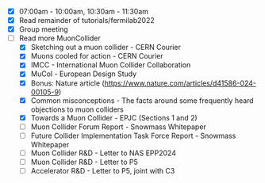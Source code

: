 - [x] 07:00am - 10:00am, 10:30am - 11:30am
- [x] Read remainder of tutorials/fermilab2022
- [x] Group meeting
- [ ] Read more MuonCollider
  - [x] Sketching out a muon collider - CERN Courier
  - [x] Muons cooled for action - CERN Courier
  - [x] IMCC - International Muon Collider Collaboration
  - [x] MuCol - European Design Study
  - [x] Bonus: Nature article (https://www.nature.com/articles/d41586-024-00105-9)
  - [x] Common misconceptions - The facts around some frequently heard objections to muon colliders
  - [x] Towards a Muon Collider - EPJC (Sections 1 and 2)
  - [ ] Muon Collider Forum Report - Snowmass Whitepaper
  - [ ] Future Collider Implementation Task Force Report - Snowmass Whitepaper
  - [ ] Muon Collider R&D - Letter to NAS EPP2024
  - [ ] Muon Collider R&D - Letter to P5
  - [ ] Accelerator R&D - Letter to P5, joint with C3
